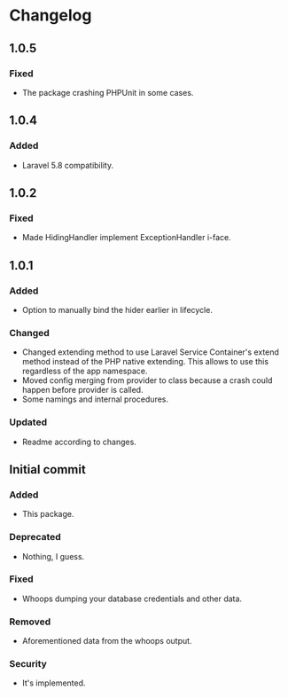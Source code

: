 # Changelog

## 1.0.5

### Fixed

- The package crashing PHPUnit in some cases.

## 1.0.4

### Added

- Laravel 5.8 compatibility.

## 1.0.2

### Fixed
- Made HidingHandler implement ExceptionHandler i-face.

## 1.0.1

### Added
- Option to manually bind the hider earlier in lifecycle.

### Changed
- Changed extending method to use Laravel Service Container's extend method instead of the PHP native extending. This allows to use this regardless of the app namespace.
- Moved config merging from provider to class because a crash could happen before provider is called.
- Some namings and internal procedures.

### Updated
- Readme according to changes.

## Initial commit

### Added
- This package.

### Deprecated
- Nothing, I guess.

### Fixed
- Whoops dumping your database credentials and other data.

### Removed
- Aforementioned data from the whoops output.

### Security
- It's implemented.
